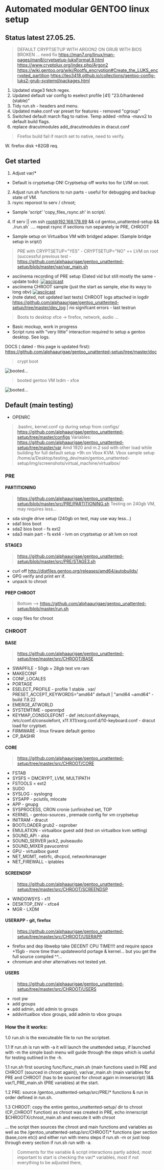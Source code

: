# Automated modular GENTOO linux setup

## Status latest 27.05.25.

> DEFAULT CRYPTSETUP WITH ARGON2 ON GRUB WITH BIOS BROKEN ... need fix
https://man7.org/linux/man-pages/man8/cryptsetup-luksFormat.8.html
https://www.cryptolux.org/index.php/Argon2
https://wiki.gentoo.org/wiki/Rootfs_encryption#Create_the_LUKS_encrypted_partition
https://leo3418.github.io/collections/gentoo-config-luks2-grub-systemd/packages.html

1. Updated stage3 fetch regex.
2. Updated default var config to eselect profile [41] "23.0/hardened (stable)"
3. Tidy run.sh - headers and menu.
4. Updated make.conf var preset for features - removed "cgroup"
5. Switched default march flag to native. Temp added -mfma -mavx2 to default build flags.
6. replace dracutmodules add_dracutmodules in dracut.conf

> Firefox build fail if march set to native, need to verify. 

W. firefox disk +82GB req.



## Get started
1. Adjust var/* 
- Default is cryptsetup ON! Cryptsetup off works too for LVM on root.
2. Adjust run.sh functions to run parts - useful for debugging and backup state of VM.
3. rsync reporoot to serv / chroot; 
- Sample 'script' 'copy_files_rsync.sh' in script/.
4. If serv || vm  ssh root@192.168.178.99 && cd gentoo_unattented-setup && ./run.sh` .... repeat rsync if sections run separately ie PRE, CHROOT
- Sample setup on Virtualbox VM with bridged adaper. (Sample bridge setup in sript/)
> PRE with CRYPTSETUP="YES" - CRYPTSETUP="NO" == LVM on root (successful previous test - https://github.com/alphaaurigae/gentoo_unattented-setup/blob/master/var/var_main.sh

- asciinema recording of PRE setup (Dated vid but still mostly the same - update todo):
[![asciicast](https://asciinema.org/a/7eTtVfn7QJHLsYqGEV1iyfz1j.svg)](https://asciinema.org/a/7eTtVfn7QJHLsYqGEV1iyfz1j)
- asciinema CHROOT sample (just the start as sample, else its wayy to long obv)
[![asciicast](https://asciinema.org/a/18Y74Ya26UMi1SjLO3OeXRUT6.svg)](https://asciinema.org/a/18Y74Ya26UMi1SjLO3OeXRUT6)
- (note dated, not updated last tests) CHROOT logs attached in logdir https://github.com/alphaaurigae/gentoo_unattented-setup/tree/master/dev_log  |  no signifcant errors - last testrun
> Boots to desktop xfce -> firefox, network, audio ...
- Basic mockup, work in progress
- Script runs with "very little" interaction required to setup a gentoo desktop. See logs.

DOCS ( dated - this page is updated first): https://github.com/alphaaurigae/gentoo_unattented-setup/tree/master/doc
> <p>crypt boot</p>
![<p>booted...</p> ](img/screenshots/virtual_machine/virtualbox/Screenshot_2023-06-09_14-38-39.png)
> <p>booted gentoo VM lxdm - xfce</p>
![<p>booted...</p> ](img/screenshots/virtual_machine/virtualbox/Screenshot_2023-06-09_14-36-55.png)

## Default (main testing)
- OPENRC
> .bashrc, kernel.conf cp during setup from configs/ https://github.com/alphaaurigae/gentoo_unattented-setup/tree/master/configs
> Variables:  https://github.com/alphaaurigae/gentoo_unattented-setup/tree/master/var
> Amd 1920 and m.2 ssd with other load while building for full default setup +9h on Vbox KVM.
> Vbox sample setup /home/a/Desktop/testing_dev/main/gentoo_unattented-setup/img/screenshots/virtual_machine/virtualbox/

### PRE

#### PARTITIONING
> https://github.com/alphaaurigae/gentoo_unattented-setup/blob/master/src/PRE/PARTITIONING.sh
> Testing on 240gb VM, may requires less...
- sda single drive setup (240gb on test, may use way less...)
- sda1 bios boot
- sda2 bios boot - fs ext2
- sda3 main part - fs ext4 - lvm on cryptsetup or alt lvm on root

#### STAGE3
> https://github.com/alphaaurigae/gentoo_unattented-setup/blob/master/src/PRE/STAGE3.sh
- curl off http://distfiles.gentoo.org/releases/amd64/autobuilds/
- GPG verify and print err if. 
- unpack to chroot

#### PREP CHROOT
> Bottom --> https://github.com/alphaaurigae/gentoo_unattented-setup/blob/master/run.sh
- copy files for chroot

### CHROOT
#### BASE
> https://github.com/alphaaurigae/gentoo_unattented-setup/tree/master/src/CHROOT/BASE
- SWAPFILE - 50gb + 28gb test vm ram
- MAKECONF 
- CONF_LOCALES
- PORTAGE
- ESELECT_PROFILE - profile 1 stable . var/ PRESET_ACCEPT_KEYWORDS="amd64" default | "amd64 ~amd64" - build 7.9.22 
- EMERGE_ATWORLD
- SYSTEMTIME - openntpd
- KEYMAP_CONSOLEFONT - def /etc/conf.d/keymaps, /etc/conf.d/consolefont, x11 X11/xorg.conf.d/10-keyboard.conf - dracut load for cryptset.
- FIRMWARE - linux firware default gentoo
- CP_BASHR

#### CORE
> https://github.com/alphaaurigae/gentoo_unattented-setup/tree/master/src/CHROOT/CORE
- FSTAB
- SYSFS = DMCRYPT, LVM, MULTIPATH
- FSTOOLS = ext2
- SUDO
- SYSLOG - syslogng
- SYSAPP - pciutils, mlocate
- APP - gnupg
- SYSPROCESS, CRON cronie (unfinished set, TOP
- KERNEL - gentoo-sources , premade config for vm cryptsetup
- INITRAM - dracut
- BOOTLOADER grub2 - osprober
- EMULATION - virtualbox guest add (test on virtualbox kvm setting)
- SOUND_API - alsa
- SOUND_SERVER jack2, pulseaudio
- SOUND_MIXER pavucontrol
- GPU - virtualbox guest
- NET_MGMT, netirfc, dhcpcd, networkmanager
- NET_FIREWALL - iptables

#### SCREENDSP
> https://github.com/alphaaurigae/gentoo_unattented-setup/tree/master/src/CHROOT/SCREENDSP
- WINDOWSYS - x11
- DESKTOP_ENV - xfce4
- MGR - LXDM

#### USERAPP - git, firefox
> https://github.com/alphaaurigae/gentoo_unattented-setup/tree/master/src/CHROOT/USERAPP
- firefox and dep libwebp take DECENT CPU TIME!!!! and require space +15gb - more time than updateworld portage & kernel... but you get the full source compiled ^^...
- chromium and oher alternatives not tested yet.

#### USERS
> https://github.com/alphaaurigae/gentoo_unattented-setup/tree/master/src/CHROOT/USERS
- root pw
- add groups
- add admin, add admin to groups
- addvirtualbox vbox groups, add admin to vbox groups

### How the it works:
1.0 run.sh is the executeable file to run the scriptset.

1.1 If run.sh is run with -a it will launch the unattended setup, if launched with -m the simple bash menu will guide through the steps which is useful for testing outlined in the -h.

1.1 run.sh first sourcing func/func_main.sh (main functions used in PRE and CHROOT (sourced in chroot again)), var/var_main.sh (main variables for PRE and CHROOT (has to be sourced for chroot again in innserscript) )&& var/1_PRE_main.sh (PRE variables) at the start.

1.2 PRE: source /gentoo_unattented-setup/src/PRE/* functions & run in order defined in run.sh.

1.3 CHROOT: copy the entire gentoo_unattented-setup/ dir to chroot (CP_CHROOT function) as chroot was created in PRE, echo innerscript $CHROOTX/chroot_main.sh and execute it with chroot 

... the script then sources the chroot and main functions and variables as well as the /gentoo_unattented-setup/src/CHROOT/* functions (per section (base,core etc)) and either run with menu steps if run.sh -m or just loop through every section if run.sh run with -a.

> Comments for the variable & script interactions partly added, most important to start is checking the var/* variables, most if not everything to be adjusted there,
